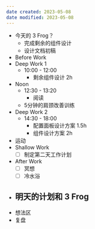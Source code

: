 ```yaml
---
date created: 2023-05-08 
date modified: 2023-05-08
---
```

- 今天的 3 Frog？
	- 完成剩余的组件设计
	- 设计文档初稿
- Before Work
- Deep Work 1
	- 10:00 - 12:00
		- 剩余组件设计 2h
- Noon
	- 12:30 - 13:20
		- 阅读
	- 5分钟的肩颈改善训练
- Deep Work 2
	- 14:30 - 18:00
		- 配置面板设计方案 1.5h
		- 组件设计方案 2h
- 运动
- Shallow Work
	- [ ] 制定第二天工作计划
- After Work
	- [ ] 冥想
	- [ ] 冷水浴
- 明天的计划和 3 Frog
	- 
- 想法区
- 复盘
